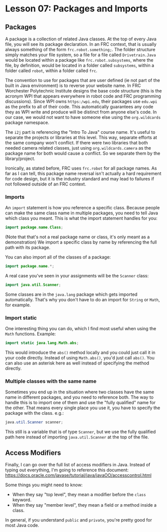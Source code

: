 # Lesson 07: Packages and Imports
## Packages
A package is a collection of related Java classes. At the top of every Java file, you will see its package declaration. In an FRC context, that is usually always something of the form `frc.robot.something;`. The folder structure simply matches your file system, so a file for a file called  `Drivetrain.Java` would be located within a package like `frc.robot.subsystems`, where the file, by definition, would be located in a folder called `subsystems`, within a folder called `robot`, within a folder called `frc`.

The convention to use for packages that are user defined (ie not part of the built in Java environment) is to reverse your website name. In FRC Worchester Polytechnic Institute designs the base code structure (this is the acronym WPI that appears everywhere in robot code and FRC programming discussions). Since WPI owns `https:/wpi.edu`, their packages use `edu.wpi` as the prefix to all of their code. This automatically guarantees any code they as WPI write and produce will be distinct from anyone else's code. In our case, we would not want to have someone else using the `org.wildcards` package namespace.

The `i2j` part is referencing the "Intro To Java" course name. It's useful to separate the projects or libraries at this level. This way, separate efforts at the same company won't conflict. If there were two libraries that both needed camera related classes, just using `org.wildcards.camera` as the package name for both would cause a conflict. So we separate them by the library/project.

Ironically, as stated before, FRC uses `frc.robot` for all package names. As far as I can tell, this package name reversal isn't actually a hard requirement for code design, but it is the industry standard and may lead to failures if not followed outside of an FRC context.

### Imports
An `import` statement is how you reference a specific class. Because people can make the same class name in multiple packages, you need to tell Java which class you meant. This is what the import statement handles for you:

```java
import package.name.Class;
```

(Note that that's not a real package name or class, it's only meant as a demonstration) We import a specific class by name by referencing the full path with its package.

You can also import all of the classes of a package:
```java
import package.name.*;
```

A real case you've seen in your assignments will be the `Scanner` class:
```java
import java.util.Scanner;
```

Some classes are in the `java.lang` package which gets imported automatically. That's why you don't have to do an import for `String` or `Math`, for example.
### Import static
One interesting thing you can do, which I find most useful when using the `Math` functions. Example:
```java
import static java.lang.Math.abs;
```

This would introduce the `abs()` method locally and you could just call it in your code directly. Instead of using `Math.abs()`, you'd just call `abs()`. You can also use an asterisk here as well instead of specifying the method directly.
### Multiple classes with the same name
Sometimes you end up in the situation where two classes have the same name in different packages, and you need to reference both. The way to handle this is to import one of them and use the "fully qualified" name for the other. That means every single place you use it, you have to specify the package with the class. e.g.:

```java
java.util.Scanner scanner;
```

This still is a variable that is of type `Scanner`, but we use the fully qualified path here instead of importing `java.util.Scanner` at the top of the file.

## Access Modifiers
Finally, I can go over the full list of access modifiers in Java. Instead of typing out everything, I'm going to reference this document: https://docs.oracle.com/javase/tutorial/java/javaOO/accesscontrol.html

Some things you might need to know:
- When they say "top level", they mean a modifier before the `class` keyword.
- When they say "member level", they mean a field or a method inside a class.

In general, if you understand `public` and `private`, you're pretty good for most Java code.